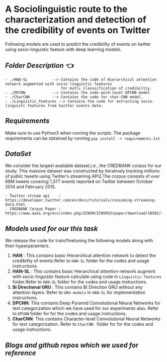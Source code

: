 # **A Sociolinguistic route to the characterization and detection of the credibility of events on Twitter**

Following models are used to predict the credibility of events on twitter using socio-linguistic feature with deep learning
models.

**_Folder Description :point_left:_**
-----
 ```
- ./HAN-SL           --> Contains the code of Hierarchical attention network augmented with socio linguistic features 
                          for mutli classsification of credibiltiy.
- ./DPCNN            --> Contains the code word-level DPCNN model
- ./CharCNN          --> Contains the code for char-CNN model.
- ./Linguistic_features --> Contains the code for extracting socio-linguistc features from twitter events data.
```
**_Requirements_**
-----

Make sure to use Python3 when running the scripts. The package requirements can be obtained by running ```pip install -r requirements.txt```

**_DataSet_**
-----
We consider the largest available dataset,i.e., the CREDBANK corpus for our study. This massive dataset was constructed by iteratively tracking millions of public tweets using Twitter’s streaming API2.The corpus consists of over 66M tweets covering 1,377 events reported on Twitter between October 2014 and February 2015.
```
- Twitter stream api    : https://developer.twitter.com/en/docs/tutorials/consuming-streaming-data.html
- CREDBANK Corpus Paper : https://www.aaai.org/ocs/index.php/ICWSM/ICWSM15/paper/download/10582/10509
```
**_Models used for our this task_**
-----
We release the code for train/finetuning the following models along with their hyperparamters.
1. **HAN** : This contains basic Hierarchical attention network to detect the credibility of events.Refer to ```HAN-SL``` folder for the    codes and usage instructions.
2. **HAN-SL** : This contains basic Hierarchical attention network augment with socio-linguistic feature calculate using code in            ```Linguistic-features``` folder.Refer to ```HAN-SL``` folder for the codes and usage instructions.
3. **Bi Directional GRU** : This contains BI Direction GRU without any attention layers. Refer to ```GRU-models``` in ```HAN-SL``` for      implementation instructions.
4. **DPCNN**: This contains Deep Pyramid Convolutional Neural Networks for text categorization which we have used for our experiments      also. Refer to ```DPCNN``` folder for for the    codes and usage instructions.
5. **CharCNN**: This contains Character-level Convolutional Neural Networks for text categorization. Refer to ```CharCNN ``` folder for    for the codes and usage instructions.

**_Blogs and github repos which we used for reference_**
-----








